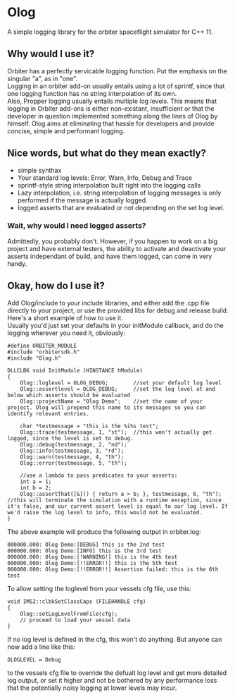 # Olog

A simple logging library for the orbiter spaceflight simulator for C++ 11.

## Why would I use it?

Orbiter has a perfectly servicable logging function. Put the emphasis on the singular "a", as in "one".  
Logging in an orbiter add-on usually entails using a lot of sprintf, since that one logging function has no string interpolation of its own.  
Also, Propper logging usually entails multiple log levels. This means that logging in Orbiter add-ons is either non-existant, insufficient or that the developer in question implemented something along the lines of Olog by himself.
Olog aims at eliminating that hassle for developers and provide concise, simple and performant logging.

## Nice words, but what do they mean exactly?

* simple synthax
* Your standard log levels: Error, Warn, Info, Debug and Trace
* sprintf-style string interpolation built right into the logging calls
* Lazy interpolation, i.e. string interpolation of logging messages is only performed if the message is actually logged.
* logged asserts that are evaluated or not depending on the set log level.

### Wait, why would I need logged asserts?

Admittedly, you probably don't. However, if you happen to work on a big project and have external testers, the ability to activate and deactivate your asserts independant of build, and have them logged, can come in very handy.

## Okay, how do I use it?

Add Olog/include to your include libraries, and either add the .cpp file directly to your project, or use the provided libs for debug and release build.
Here's a short example of how to use it.   
Usually you'd just set your defaults in your initModule callback, and do the logging wherever you need it, obviously:

```
#define ORBITER_MODULE
#include "orbitersdk.h"
#include "Olog.h"

DLLCLBK void InitModule (HINSTANCE hModule)
{
	Olog::loglevel = OLOG_DEBUG;        //set your default log level
	Olog::assertlevel = OLOG_DEBUG;     //set the log level at and below which asserts should be evaluated
	Olog::projectName = "Olog Demo";    //set the name of your project. Olog will prepend this name to its messages so you can identify relevant entries.

	char *testmessage = "this is the %i%s test";
	Olog::trace(testmessage, 1, "st");  //this won't actually get logged, since the level is set to debug.
	Olog::debug(testmessage, 2, "nd");
	Olog::info(testmessage, 3, "rd");
	Olog::warn(testmessage, 4, "th");
	Olog::error(testmessage, 5, "th");
	
    //use a lambda to pass predicates to your asserts:    
	int a = 1;
	int b = 2;
	Olog::assertThat([&]() { return a > b; }, testmessage, 6, "th");  //this will terminate the simulation with a runtime exception, since it's false, and our current assert level is equal to our log level. If we'd raise the log level to info, this would not be evaluated.
}
```

The above example will produce the following output in orbiter.log:

```
000000.000: Olog Demo:[DEBUG] this is the 2nd test
000000.000: Olog Demo:[INFO] this is the 3rd test
000000.000: Olog Demo:[!WARNING!] this is the 4th test
000000.000: Olog Demo:[!!ERROR!!] this is the 5th test
000000.000: Olog Demo:[!!ERROR!!] Assertion failed: this is the 6th test
```

To allow setting the loglevel from your vessels cfg file, use this:

```
void IMS2::clbkSetClassCaps (FILEHANDLE cfg) 
{
	Olog::setLogLevelFromFile(cfg);
    // proceed to load your vessel data
}
```

If no log level is defined in the cfg, this won't do anything. But anyone can now add a line like this:  
```
OLOGLEVEL = Debug
```  
to the vessels cfg file to override the defualt log level and get more detailed log output, or set it higher and not be bothered by any performance loss that the potentially noisy logging at lower levels may incur.


 